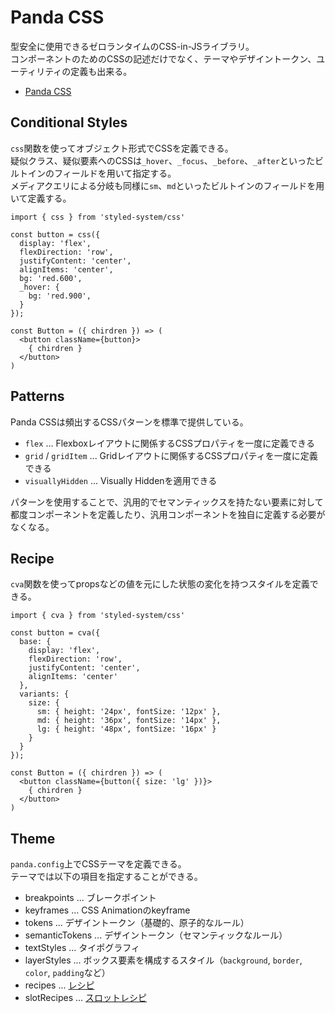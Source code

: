 # Panda CSS

型安全に使用できるゼロランタイムのCSS-in-JSライブラリ。  
コンポーネントのためのCSSの記述だけでなく、テーマやデザイントークン、ユーティリティの定義も出来る。

- [Panda CSS](https://panda-css.com/)

## Conditional Styles

`css`関数を使ってオブジェクト形式でCSSを定義できる。  
疑似クラス、疑似要素へのCSSは`_hover`、`_focus`、`_before`、`_after`といったビルトインのフィールドを用いて指定する。  
メディアクエリによる分岐も同様に`sm`、`md`といったビルトインのフィールドを用いて定義する。

```
import { css } from 'styled-system/css'
 
const button = css({
  display: 'flex',
  flexDirection: 'row',
  justifyContent: 'center',
  alignItems: 'center',
  bg: 'red.600',
  _hover: {
    bg: 'red.900',
  }
});

const Button = ({ chirdren }) => (
  <button className={button}>
    { chirdren }
  </button>
)
```

## Patterns

Panda CSSは頻出するCSSパターンを標準で提供している。  

- `flex` ... Flexboxレイアウトに関係するCSSプロパティを一度に定義できる
- `grid` / `gridItem` ... Gridレイアウトに関係するCSSプロパティを一度に定義できる
- `visuallyHidden` ... Visually Hiddenを適用できる

パターンを使用することで、汎用的でセマンティックスを持たない要素に対して都度コンポーネントを定義したり、汎用コンポーネントを独自に定義する必要がなくなる。

## Recipe

`cva`関数を使ってpropsなどの値を元にした状態の変化を持つスタイルを定義できる。  

```
import { cva } from 'styled-system/css'
 
const button = cva({
  base: {
    display: 'flex',
    flexDirection: 'row',
    justifyContent: 'center',
    alignItems: 'center'
  },
  variants: {
    size: {
      sm: { height: '24px', fontSize: '12px' },
      md: { height: '36px', fontSize: '14px' },
      lg: { height: '48px', fontSize: '16px' }
    }
  }
});

const Button = ({ chirdren }) => (
  <button className={button({ size: 'lg' })}>
    { chirdren }
  </button>
)
```

## Theme

`panda.config`上でCSSテーマを定義できる。  
テーマでは以下の項目を指定することができる。

- breakpoints ... ブレークポイント
- keyframes ... CSS Animationのkeyframe
- tokens ... デザイントークン（基礎的、原子的なルール）
- semanticTokens ... デザイントークン（セマンティックなルール）
- textStyles ... タイポグラフィ
- layerStyles ... ボックス要素を構成するスタイル（`background`, `border`, `color`, `padding`など）
- recipes ... [レシピ](https://panda-css.com/docs/concepts/recipes)
- slotRecipes ... [スロットレシピ](https://panda-css.com/docs/concepts/slot-recipes)

